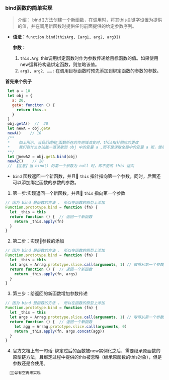 ### bind函数的简单实现
>介绍： bind()方法创建一个新函数，在调用时，将其this关键字设置为提供的值，并在调用新函数时提供任何前面提供的给定参数序列。
- **语法：**`function.bind(thisArg, [arg1, arg2, arg3])`
  
  **参数：** 
  1. `this.Arg`: this调用绑定函数时作为参数传递给目标函数的值。如果使用new运算符构造绑定函数，则忽略该值。
  2. `arg1, arg2, ……：`在调用目标函数时预先添加到绑定函数的参数的参数。


 **首先来个例子**
 ```javascript
  let a = 10
  let obj = {
    a: 20,
    getA: funciton () {
      return this.a
    }
  }
  obj.getA()  //  20
  let newA = obj.getA
  newA()    // 10
  /**
  *    如上所示，当我们调用函数所在的作用域改变时，this指针相应的更改
  *    我们有什么办法能一直读取到 obj 中的变量 a ,而不是读取全局中的变量 a 呢，使用bind()方法即可
  **/
  let newA2 = obj.getA.bind(obj)
  newA2()    // 20
  // 【注意】当 bind() 的第一个参数为 null 时，即不更改 this 指向
 ```

- `bind` 函数返回一个新函数，并且 `this` 指针指向第一个参数，同时，后面还可以添加绑定函数的参数的参数。

1. 第一步:实现返回一个新函数，并且 `this` 指向第一个参数

```javascript
// 因为 bind 是函数的方法 ， 所以在函数的原型上添加
Function.prototype.bind = function (fn) {
  let _this = this  
  return function () {  // 返回一个新函数
    return _this.apply(fn)
  }
}
```

2. 第二步：实现参数的添加

```javascript
// 因为 bind 是函数的方法 ， 所以在函数的原型上添加
Function.prototype.bind = function (fn) {
  let _this = this
  let args = Arrag.prototype.slice.call(arguments, 1) // 取得从第一个参数至最后一个参数组成的数组
  return function () {  // 返回一个新函数
    return _this.apply(fn, args)
  }
}
```

3. 第三步：给返回的新函数增加参数传递

```javascript
// 因为 bind 是函数的方法 ， 所以在函数的原型上添加
Function.prototype.bind = function (fn) {
  let _this = this
  let args = Arrag.prototype.slice.call(arguments, 1) // 取得从第一个参数至最后一个参数组成的数组
  return function () {  // 返回一个新函数
    let agg = Arrag.prototype.slice.call(arguments, 0)
    return _this.apply(fn, args.concat(agg))
  }
}
```

4. 官方文档上有一句话: 绑定过后的函数被new实例化之后，需要继承原函数的原型链方法，且绑定过程中提供的this被忽略（继承原函数的this对象），但是参数还是会使用。

```javascript
  😁有空再来实现
```